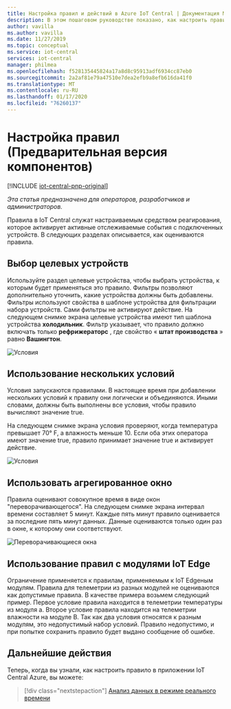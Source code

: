 ```yaml
---
title: Настройка правил и действий в Azure IoT Central | Документация Майкрософт
description: В этом пошаговом руководстве показано, как настроить правила и действия на основе телеметрии в приложении IoT Central Azure.
author: vavilla
ms.author: vavilla
ms.date: 11/27/2019
ms.topic: conceptual
ms.service: iot-central
services: iot-central
manager: philmea
ms.openlocfilehash: f528135445824a17a8d8c95913adf6934cc87eb0
ms.sourcegitcommit: 2a2af81e79a47510e7dea2efb9a8efb616da41f0
ms.translationtype: MT
ms.contentlocale: ru-RU
ms.lasthandoff: 01/17/2020
ms.locfileid: "76260137"
---
```

# <a name="configure-rules-preview-features"></a>Настройка правил (Предварительная версия компонентов)

[!INCLUDE [iot-central-pnp-original](../../../includes/iot-central-pnp-original-note.md)]

*Эта статья предназначена для операторов, разработчиков и администраторов.*

Правила в IoT Central служат настраиваемым средством реагирования, которое активирует активные отслеживаемые события с подключенных устройств. В следующих разделах описывается, как оцениваются правила.

## <a name="select-target-devices"></a>Выбор целевых устройств

Используйте раздел целевые устройства, чтобы выбрать устройства, к которым будет применяться это правило. Фильтры позволяют дополнительно уточнить, какие устройства должны быть добавлены. Фильтры используют свойства в шаблоне устройства для фильтрации набора устройств. Сами фильтры не активируют действие. На следующем снимке экрана целевые устройства имеют тип шаблона устройства **холодильник**. Фильтр указывает, что правило должно включать только **рефрижераторс** , где свойство « **штат производства** » равно **Вашингтон**.

![Условия](media/howto-configure-rules/filters.png)

## <a name="use-multiple-conditions"></a>Использование нескольких условий

Условия запускаются правилами. В настоящее время при добавлении нескольких условий к правилу они логически и объединяются. Иными словами, должны быть выполнены все условия, чтобы правило вычисляют значение true.  

На следующем снимке экрана условия проверяют, когда температура превышает 70&deg; F, а влажность меньше 10. Если оба этих оператора имеют значение true, правило принимает значение true и активирует действие.

![Условия](media/howto-configure-rules/conditions.png)

## <a name="use-aggregate-windowing"></a>Использовать агрегированное окно

Правила оценивают совокупное время в виде окон "переворачивающегося". На следующем снимке экрана интервал времени составляет 5 минут. Каждые пять минут правило оценивается за последние пять минут данных. Данные оцениваются только один раз в окне, к которому они соответствуют.

![Переворачивающиеся окна](media/howto-configure-rules/tumbling-window.png)

## <a name="use-rules-with-iot-edge-modules"></a>Использование правил с модулями IoT Edge

Ограничение применяется к правилам, применяемым к IoT Edgeным модулям. Правила для телеметрии из разных модулей не оцениваются как допустимые правила. В качестве примера возьмем следующий пример. Первое условие правила находится в телеметрии температуры из модуля а. Второе условие правила находится на телеметрии влажности на модуле B. Так как два условия относятся к разным модулям, это недопустимый набор условий. Правило недопустимо, и при попытке сохранить правило будет выдано сообщение об ошибке.

## <a name="next-steps"></a>Дальнейшие действия

Теперь, когда вы узнали, как настроить правило в приложении IoT Central Azure, вы можете:

> [!div class="nextstepaction"]
> [Анализ данных в режиме реального времени](howto-create-analytics.md)
